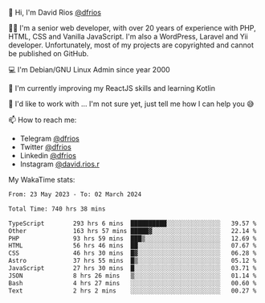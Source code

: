 👋 Hi, I'm David Rios [@dfrios](https://github.com/dfrios)

👨‍💻 I'm a senior web developer, with over 20 years of experience with PHP, HTML, CSS and Vanilla JavaScript. I'm also a WordPress, Laravel and Yii developer. Unfortunately, most of my projects are copyrighted and cannot be published on GitHub.

💻 I'm Debian/GNU Linux Admin since year 2000

🌱 I'm currently improving my ReactJS skills and learning Kotlin

💞️ I'd like to work with ... I'm not sure yet, just tell me how I can help you 😅


📫 How to reach me:
* Telegram [@dfrios](https://t.me/dfrios)
* Twitter [@dfrios](https://twitter.com/dfrios)
* Linkedin [@dfrios](https://linkedin.com/in/dfrios)
* Instagram [@david.rios.r](https://instagram.com/david.rios.r)



My WakaTime stats:
<!--START_SECTION:waka-->

```txt
From: 23 May 2023 - To: 02 March 2024

Total Time: 740 hrs 38 mins

TypeScript        293 hrs 6 mins  ██████████░░░░░░░░░░░░░░░   39.57 %
Other             163 hrs 57 mins █████▓░░░░░░░░░░░░░░░░░░░   22.14 %
PHP               93 hrs 59 mins  ███▒░░░░░░░░░░░░░░░░░░░░░   12.69 %
HTML              56 hrs 46 mins  ██░░░░░░░░░░░░░░░░░░░░░░░   07.67 %
CSS               46 hrs 30 mins  █▓░░░░░░░░░░░░░░░░░░░░░░░   06.28 %
Astro             37 hrs 55 mins  █▒░░░░░░░░░░░░░░░░░░░░░░░   05.12 %
JavaScript        27 hrs 30 mins  █░░░░░░░░░░░░░░░░░░░░░░░░   03.71 %
JSON              8 hrs 26 mins   ▒░░░░░░░░░░░░░░░░░░░░░░░░   01.14 %
Bash              4 hrs 27 mins   ░░░░░░░░░░░░░░░░░░░░░░░░░   00.60 %
Text              2 hrs 2 mins    ░░░░░░░░░░░░░░░░░░░░░░░░░   00.27 %
```

<!--END_SECTION:waka-->
